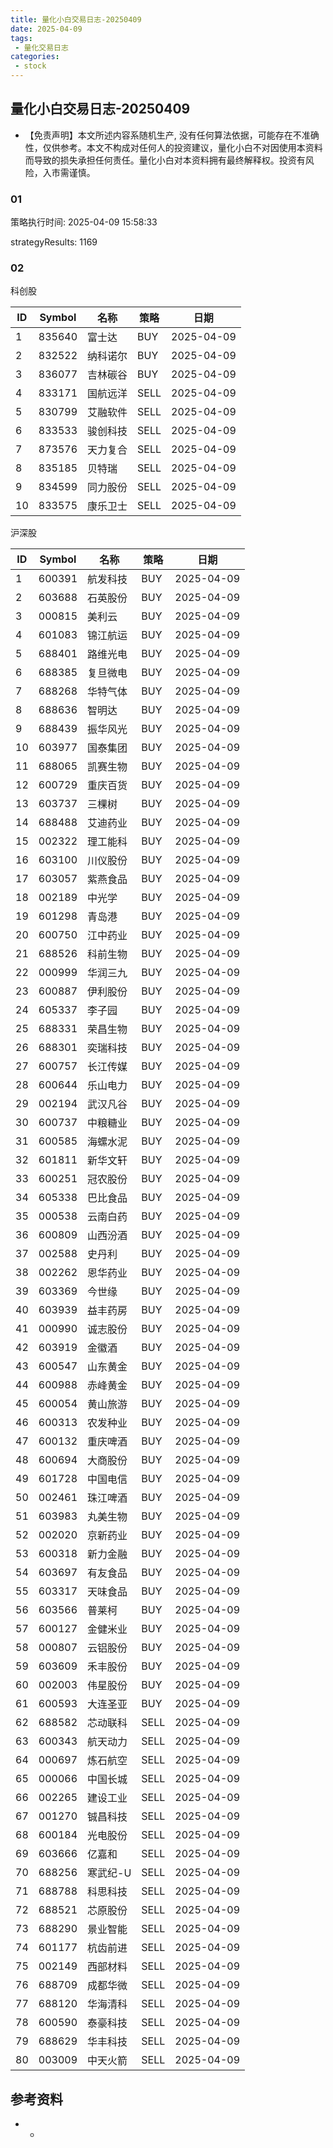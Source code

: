 ```yaml
---
title: 量化小白交易日志-20250409
date: 2025-04-09
tags:
 - 量化交易日志
categories: 
 - stock
---
```


## 量化小白交易日志-20250409

- 【免责声明】本文所述内容系随机生产, 没有任何算法依据，可能存在不准确性，仅供参考。本文不构成对任何人的投资建议，量化小白不对因使用本资料而导致的损失承担任何责任。量化小白对本资料拥有最终解释权。投资有风险，入市需谨慎。

### 01

策略执行时间: 2025-04-09 15:58:33

strategyResults: 1169

### 02

科创股

|ID|Symbol|名称|策略|日期|
| ---- | ---- | ---- | ---- | ---- |
|1|835640|富士达|BUY|2025-04-09|
|2|832522|纳科诺尔|BUY|2025-04-09|
|3|836077|吉林碳谷|BUY|2025-04-09|
|4|833171|国航远洋|SELL|2025-04-09|
|5|830799|艾融软件|SELL|2025-04-09|
|6|833533|骏创科技|SELL|2025-04-09|
|7|873576|天力复合|SELL|2025-04-09|
|8|835185|贝特瑞|SELL|2025-04-09|
|9|834599|同力股份|SELL|2025-04-09|
|10|833575|康乐卫士|SELL|2025-04-09|

沪深股

|ID|Symbol|名称|策略|日期|
| ---- | ---- | ---- | ---- | ---- |
|1|600391|航发科技|BUY|2025-04-09|
|2|603688|石英股份|BUY|2025-04-09|
|3|000815|美利云|BUY|2025-04-09|
|4|601083|锦江航运|BUY|2025-04-09|
|5|688401|路维光电|BUY|2025-04-09|
|6|688385|复旦微电|BUY|2025-04-09|
|7|688268|华特气体|BUY|2025-04-09|
|8|688636|智明达|BUY|2025-04-09|
|9|688439|振华风光|BUY|2025-04-09|
|10|603977|国泰集团|BUY|2025-04-09|
|11|688065|凯赛生物|BUY|2025-04-09|
|12|600729|重庆百货|BUY|2025-04-09|
|13|603737|三棵树|BUY|2025-04-09|
|14|688488|艾迪药业|BUY|2025-04-09|
|15|002322|理工能科|BUY|2025-04-09|
|16|603100|川仪股份|BUY|2025-04-09|
|17|603057|紫燕食品|BUY|2025-04-09|
|18|002189|中光学|BUY|2025-04-09|
|19|601298|青岛港|BUY|2025-04-09|
|20|600750|江中药业|BUY|2025-04-09|
|21|688526|科前生物|BUY|2025-04-09|
|22|000999|华润三九|BUY|2025-04-09|
|23|600887|伊利股份|BUY|2025-04-09|
|24|605337|李子园|BUY|2025-04-09|
|25|688331|荣昌生物|BUY|2025-04-09|
|26|688301|奕瑞科技|BUY|2025-04-09|
|27|600757|长江传媒|BUY|2025-04-09|
|28|600644|乐山电力|BUY|2025-04-09|
|29|002194|武汉凡谷|BUY|2025-04-09|
|30|600737|中粮糖业|BUY|2025-04-09|
|31|600585|海螺水泥|BUY|2025-04-09|
|32|601811|新华文轩|BUY|2025-04-09|
|33|600251|冠农股份|BUY|2025-04-09|
|34|605338|巴比食品|BUY|2025-04-09|
|35|000538|云南白药|BUY|2025-04-09|
|36|600809|山西汾酒|BUY|2025-04-09|
|37|002588|史丹利|BUY|2025-04-09|
|38|002262|恩华药业|BUY|2025-04-09|
|39|603369|今世缘|BUY|2025-04-09|
|40|603939|益丰药房|BUY|2025-04-09|
|41|000990|诚志股份|BUY|2025-04-09|
|42|603919|金徽酒|BUY|2025-04-09|
|43|600547|山东黄金|BUY|2025-04-09|
|44|600988|赤峰黄金|BUY|2025-04-09|
|45|600054|黄山旅游|BUY|2025-04-09|
|46|600313|农发种业|BUY|2025-04-09|
|47|600132|重庆啤酒|BUY|2025-04-09|
|48|600694|大商股份|BUY|2025-04-09|
|49|601728|中国电信|BUY|2025-04-09|
|50|002461|珠江啤酒|BUY|2025-04-09|
|51|603983|丸美生物|BUY|2025-04-09|
|52|002020|京新药业|BUY|2025-04-09|
|53|600318|新力金融|BUY|2025-04-09|
|54|603697|有友食品|BUY|2025-04-09|
|55|603317|天味食品|BUY|2025-04-09|
|56|603566|普莱柯|BUY|2025-04-09|
|57|600127|金健米业|BUY|2025-04-09|
|58|000807|云铝股份|BUY|2025-04-09|
|59|603609|禾丰股份|BUY|2025-04-09|
|60|002003|伟星股份|BUY|2025-04-09|
|61|600593|大连圣亚|BUY|2025-04-09|
|62|688582|芯动联科|SELL|2025-04-09|
|63|600343|航天动力|SELL|2025-04-09|
|64|000697|炼石航空|SELL|2025-04-09|
|65|000066|中国长城|SELL|2025-04-09|
|66|002265|建设工业|SELL|2025-04-09|
|67|001270|铖昌科技|SELL|2025-04-09|
|68|600184|光电股份|SELL|2025-04-09|
|69|603666|亿嘉和|SELL|2025-04-09|
|70|688256|寒武纪-U|SELL|2025-04-09|
|71|688788|科思科技|SELL|2025-04-09|
|72|688521|芯原股份|SELL|2025-04-09|
|73|688290|景业智能|SELL|2025-04-09|
|74|601177|杭齿前进|SELL|2025-04-09|
|75|002149|西部材料|SELL|2025-04-09|
|76|688709|成都华微|SELL|2025-04-09|
|77|688120|华海清科|SELL|2025-04-09|
|78|600590|泰豪科技|SELL|2025-04-09|
|79|688629|华丰科技|SELL|2025-04-09|
|80|003009|中天火箭|SELL|2025-04-09|

## 参考资料

- -